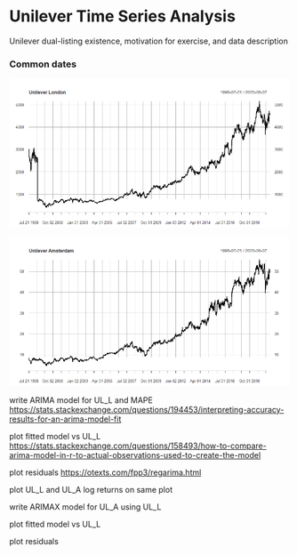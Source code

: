 # Unilever Time Series Analysis

Unilever dual-listing existence, motivation for exercise, and data description

### Common dates
![Unilever London](images/Unilever_London_raw.png)

![Unilever Amsterdam](images/Unilever_Amsterdam_raw.png)

write ARIMA model for UL_L and MAPE
https://stats.stackexchange.com/questions/194453/interpreting-accuracy-results-for-an-arima-model-fit

plot fitted model vs UL_L
https://stats.stackexchange.com/questions/158493/how-to-compare-arima-model-in-r-to-actual-observations-used-to-create-the-model

plot residuals
https://otexts.com/fpp3/regarima.html



plot UL_L and UL_A log returns on same plot

write ARIMAX model for UL_A using UL_L 

plot fitted model vs UL_L

plot residuals
